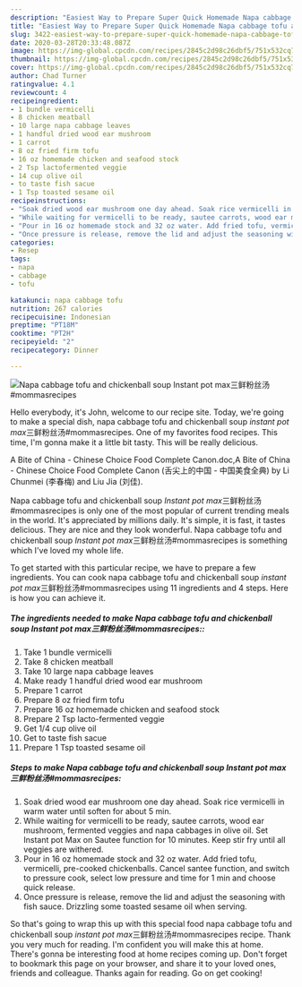 ```yaml
---
description: "Easiest Way to Prepare Super Quick Homemade Napa cabbage tofu and chickenball soup *Instant pot max*三鲜粉丝汤#mommasrecipes"
title: "Easiest Way to Prepare Super Quick Homemade Napa cabbage tofu and chickenball soup *Instant pot max*三鲜粉丝汤#mommasrecipes"
slug: 3422-easiest-way-to-prepare-super-quick-homemade-napa-cabbage-tofu-and-chickenball-soup-instant-pot-maxmommasrecipes
date: 2020-03-28T20:33:48.087Z
image: https://img-global.cpcdn.com/recipes/2845c2d98c26dbf5/751x532cq70/napa-cabbage-tofu-and-chickenball-soup-instant-pot-max三鲜粉丝汤mommasrecipes-recipe-main-photo.jpg
thumbnail: https://img-global.cpcdn.com/recipes/2845c2d98c26dbf5/751x532cq70/napa-cabbage-tofu-and-chickenball-soup-instant-pot-max三鲜粉丝汤mommasrecipes-recipe-main-photo.jpg
cover: https://img-global.cpcdn.com/recipes/2845c2d98c26dbf5/751x532cq70/napa-cabbage-tofu-and-chickenball-soup-instant-pot-max三鲜粉丝汤mommasrecipes-recipe-main-photo.jpg
author: Chad Turner
ratingvalue: 4.1
reviewcount: 4
recipeingredient:
- 1 bundle vermicelli
- 8 chicken meatball
- 10 large napa cabbage leaves
- 1 handful dried wood ear mushroom
- 1 carrot
- 8 oz fried firm tofu
- 16 oz homemade chicken and seafood stock
- 2 Tsp lactofermented veggie
- 14 cup olive oil
- to taste fish sacue
- 1 Tsp toasted sesame oil
recipeinstructions:
- "Soak dried wood ear mushroom one day ahead. Soak rice vermicelli in warm water until soften for about 5 min."
- "While waiting for vermicelli to be ready, sautee carrots, wood ear mushroom, fermented veggies and napa cabbages in olive oil. Set Instant pot Max on Sautee function for 10 minutes. Keep stir fry until all veggies are withered."
- "Pour in 16 oz homemade stock and 32 oz water. Add fried tofu, vermicelli, pre-cooked chickenballs. Cancel santee function, and switch to pressure cook, select low pressure and time for 1 min and choose quick release."
- "Once pressure is release, remove the lid and adjust the seasoning with fish sauce. Drizzling some toasted sesame oil when serving."
categories:
- Resep
tags:
- napa
- cabbage
- tofu

katakunci: napa cabbage tofu
nutrition: 267 calories
recipecuisine: Indonesian
preptime: "PT18M"
cooktime: "PT2H"
recipeyield: "2"
recipecategory: Dinner

---
```



![Napa cabbage tofu and chickenball soup *Instant pot max*三鲜粉丝汤#mommasrecipes](https://img-global.cpcdn.com/recipes/2845c2d98c26dbf5/751x532cq70/napa-cabbage-tofu-and-chickenball-soup-instant-pot-max三鲜粉丝汤mommasrecipes-recipe-main-photo.jpg)

Hello everybody, it's John, welcome to our recipe site. Today, we're going to make a special dish, napa cabbage tofu and chickenball soup *instant pot max*三鲜粉丝汤#mommasrecipes. One of my favorites food recipes. This time, I'm gonna make it a little bit tasty. This will be really delicious.

A Bite of China - Chinese Choice Food Complete Canon.doc,A Bite of China - Chinese Choice Food Complete Canon (舌尖上的中国 - 中国美食全典) by Li Chunmei (李春梅) and Liu Jia (刘佳).

Napa cabbage tofu and chickenball soup *Instant pot max*三鲜粉丝汤#mommasrecipes is only one of the most popular of current trending meals in the world. It's appreciated by millions daily. It's simple, it is fast, it tastes delicious. They are nice and they look wonderful. Napa cabbage tofu and chickenball soup *Instant pot max*三鲜粉丝汤#mommasrecipes is something which I've loved my whole life.


To get started with this particular recipe, we have to prepare a few ingredients. You can cook napa cabbage tofu and chickenball soup *instant pot max*三鲜粉丝汤#mommasrecipes using 11 ingredients and 4 steps. Here is how you can achieve it.

##### The ingredients needed to make Napa cabbage tofu and chickenball soup *Instant pot max*三鲜粉丝汤#mommasrecipes::

1. Take 1 bundle vermicelli
1. Take 8 chicken meatball
1. Take 10 large napa cabbage leaves
1. Make ready 1 handful dried wood ear mushroom
1. Prepare 1 carrot
1. Prepare 8 oz fried firm tofu
1. Prepare 16 oz homemade chicken and seafood stock
1. Prepare 2 Tsp lacto-fermented veggie
1. Get 1/4 cup olive oil
1. Get to taste fish sacue
1. Prepare 1 Tsp toasted sesame oil




##### Steps to make Napa cabbage tofu and chickenball soup *Instant pot max*三鲜粉丝汤#mommasrecipes:

1. Soak dried wood ear mushroom one day ahead. Soak rice vermicelli in warm water until soften for about 5 min.
1. While waiting for vermicelli to be ready, sautee carrots, wood ear mushroom, fermented veggies and napa cabbages in olive oil. Set Instant pot Max on Sautee function for 10 minutes. Keep stir fry until all veggies are withered.
1. Pour in 16 oz homemade stock and 32 oz water. Add fried tofu, vermicelli, pre-cooked chickenballs. Cancel santee function, and switch to pressure cook, select low pressure and time for 1 min and choose quick release.
1. Once pressure is release, remove the lid and adjust the seasoning with fish sauce. Drizzling some toasted sesame oil when serving.




So that's going to wrap this up with this special food napa cabbage tofu and chickenball soup *instant pot max*三鲜粉丝汤#mommasrecipes recipe. Thank you very much for reading. I'm confident you will make this at home. There's gonna be interesting food at home recipes coming up. Don't forget to bookmark this page on your browser, and share it to your loved ones, friends and colleague. Thanks again for reading. Go on get cooking!
